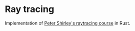 # Ray tracing

Implementation of [Peter Shirley's raytracing course](https://raytracing.github.io/) in Rust.
